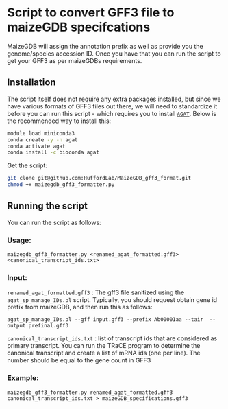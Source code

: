 # Script to convert GFF3 file to maizeGDB specifcations

MaizeGDB will assign the annotation prefix as well as provide you the genome/species accession ID. Once you have that you can run the script to get your GFF3 as per maizeGDBs requirements.


## Installation

The script itself does not require any extra packages installed, but since we have various formats of GFF3 files out there, we will need to standardize it before you can run this script - which requires you to install [`AGAT`](https://github.com/NBISweden/AGAT). Below is the recommended way to install this:


```bash
module load miniconda3
conda create -y -n agat
conda activate agat
conda install -c bioconda agat
```

Get the script:

```bash
git clone git@github.com:HuffordLab/MaizeGDB_gff3_format.git
chmod +x maizegdb_gff3_formatter.py
```

## Running the script

You can run the script as follows:

### Usage:

```
maizegdb_gff3_formatter.py <renamed_agat_formatted.gff3> <canonical_transcript_ids.txt> 
```


### Input:

`renamed_agat_formatted.gff3` : The gff3 file sanitized using the `agat_sp_manage_IDs.pl` script. Typically, you should request obtain gene id prefix from maizeGDB, and then run this as follows:

```
agat_sp_manage_IDs.pl --gff input.gff3 --prefix Ab00001aa --tair  --output prefinal.gff3
```

`canonical_transcript_ids.txt` : list of transcript ids that are considered as primary transcript. You can run the TRaCE program to determine the canonical transcript and create a list of mRNA ids (one per line). The number should be equal to the gene count in GFF3


### Example:

```
maizegdb_gff3_formatter.py renamed_agat_formatted.gff3 canonical_transcript_ids.txt > maizeGDB_specifications.gff3 
```



